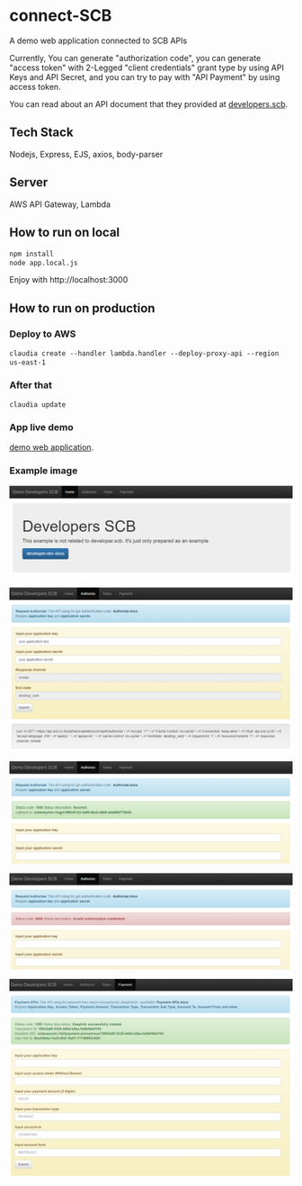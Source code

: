 # connect-SCB
A demo web application connected to SCB APIs

Currently, You can generate "authorization code", you can generate "access token" with 2-Legged "client credentials" grant type by using API Keys and API Secret, and you can try to pay with "API Payment" by using access token.

You can read about an API document that they provided at [developers.scb](https://developer.scb/#/documents). 

## Tech Stack
Nodejs, Express, EJS, axios, body-parser

## Server
AWS API Gateway, Lambda

## How to run on local
```
npm install
node app.local.js
```
Enjoy with http://localhost:3000

## How to run on production
### Deploy to AWS
```
claudia create --handler lambda.handler --deploy-proxy-api --region us-east-1
```
### After that
```
claudia update
```

### App live demo
[demo web application](https://mh06j2odyk.execute-api.ap-southeast-1.amazonaws.com/latest/). 

### Example image
![alt text](https://github.com/iamgique/connect-SCB/blob/master/public/images/1.png?raw=true)

![alt text](https://github.com/iamgique/connect-SCB/blob/master/public/images/2.png?raw=true)

![alt text](https://github.com/iamgique/connect-SCB/blob/master/public/images/3.PNG?raw=true)

![alt text](https://github.com/iamgique/connect-SCB/blob/master/public/images/4.PNG?raw=true)

![alt text](https://github.com/iamgique/connect-SCB/blob/master/public/images/5.PNG?raw=true)
